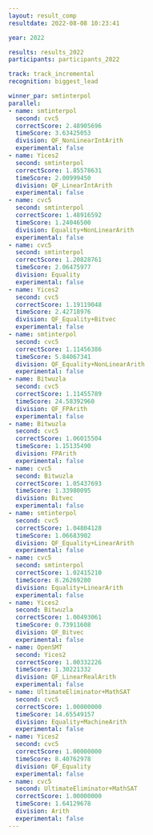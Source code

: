 ```yaml
---
layout: result_comp
resultdate: 2022-08-08 10:23:41

year: 2022

results: results_2022
participants: participants_2022

track: track_incremental
recognition: biggest_lead

winner_par: smtinterpol
parallel:
- name: smtinterpol
  second: cvc5
  correctScore: 2.48905696
  timeScore: 3.63425053
  division: QF_NonLinearIntArith
  experimental: false
- name: Yices2
  second: smtinterpol
  correctScore: 1.85578631
  timeScore: 2.00999450
  division: QF_LinearIntArith
  experimental: false
- name: cvc5
  second: smtinterpol
  correctScore: 1.48916592
  timeScore: 1.24046500
  division: Equality+NonLinearArith
  experimental: false
- name: cvc5
  second: smtinterpol
  correctScore: 1.20828761
  timeScore: 2.06475977
  division: Equality
  experimental: false
- name: Yices2
  second: cvc5
  correctScore: 1.19119048
  timeScore: 2.42718976
  division: QF_Equality+Bitvec
  experimental: false
- name: smtinterpol
  second: cvc5
  correctScore: 1.11456386
  timeScore: 5.84067341
  division: QF_Equality+NonLinearArith
  experimental: false
- name: Bitwuzla
  second: cvc5
  correctScore: 1.11455789
  timeScore: 24.58392960
  division: QF_FPArith
  experimental: false
- name: Bitwuzla
  second: cvc5
  correctScore: 1.06015504
  timeScore: 1.15135490
  division: FPArith
  experimental: false
- name: cvc5
  second: Bitwuzla
  correctScore: 1.05437693
  timeScore: 1.33980095
  division: Bitvec
  experimental: false
- name: smtinterpol
  second: cvc5
  correctScore: 1.04804128
  timeScore: 1.06683902
  division: QF_Equality+LinearArith
  experimental: false
- name: cvc5
  second: smtinterpol
  correctScore: 1.02415210
  timeScore: 8.26269280
  division: Equality+LinearArith
  experimental: false
- name: Yices2
  second: Bitwuzla
  correctScore: 1.00493061
  timeScore: 0.73911608
  division: QF_Bitvec
  experimental: false
- name: OpenSMT
  second: Yices2
  correctScore: 1.00332226
  timeScore: 1.30221332
  division: QF_LinearRealArith
  experimental: false
- name: UltimateEliminator+MathSAT
  second: cvc5
  correctScore: 1.00000000
  timeScore: 14.65549157
  division: Equality+MachineArith
  experimental: false
- name: Yices2
  second: cvc5
  correctScore: 1.00000000
  timeScore: 8.40762978
  division: QF_Equality
  experimental: false
- name: cvc5
  second: UltimateEliminator+MathSAT
  correctScore: 1.00000000
  timeScore: 1.64129678
  division: Arith
  experimental: false
---
```

